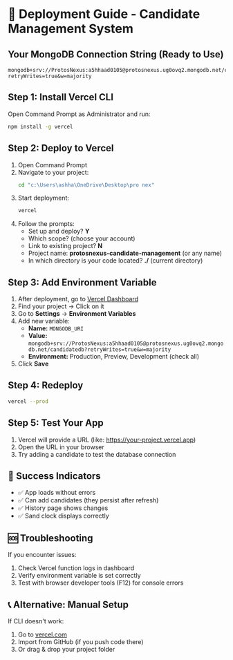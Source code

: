 # 🚀 Deployment Guide - Candidate Management System

## Your MongoDB Connection String (Ready to Use)
```
mongodb+srv://ProtosNexus:a5hhaad0105@protosnexus.ug0ovq2.mongodb.net/candidatedb?retryWrites=true&w=majority
```

## Step 1: Install Vercel CLI
Open Command Prompt as Administrator and run:
```bash
npm install -g vercel
```

## Step 2: Deploy to Vercel
1. Open Command Prompt
2. Navigate to your project:
   ```bash
   cd "c:\Users\ashha\OneDrive\Desktop\pro nex"
   ```
3. Start deployment:
   ```bash
   vercel
   ```
4. Follow the prompts:
   - Set up and deploy? **Y**
   - Which scope? (choose your account)
   - Link to existing project? **N**
   - Project name: **protosnexus-candidate-management** (or any name)
   - In which directory is your code located? **./** (current directory)

## Step 3: Add Environment Variable
1. After deployment, go to [Vercel Dashboard](https://vercel.com/dashboard)
2. Find your project → Click on it
3. Go to **Settings** → **Environment Variables**
4. Add new variable:
   - **Name:** `MONGODB_URI`
   - **Value:** `mongodb+srv://ProtosNexus:a5hhaad0105@protosnexus.ug0ovq2.mongodb.net/candidatedb?retryWrites=true&w=majority`
   - **Environment:** Production, Preview, Development (check all)
5. Click **Save**

## Step 4: Redeploy
```bash
vercel --prod
```

## Step 5: Test Your App
1. Vercel will provide a URL (like: https://your-project.vercel.app)
2. Open the URL in your browser
3. Try adding a candidate to test the database connection

## 🎉 Success Indicators
- ✅ App loads without errors
- ✅ Can add candidates (they persist after refresh)
- ✅ History page shows changes
- ✅ Sand clock displays correctly

## 🆘 Troubleshooting
If you encounter issues:
1. Check Vercel function logs in dashboard
2. Verify environment variable is set correctly
3. Test with browser developer tools (F12) for console errors

## 📞 Alternative: Manual Setup
If CLI doesn't work:
1. Go to [vercel.com](https://vercel.com)
2. Import from GitHub (if you push code there)
3. Or drag & drop your project folder
